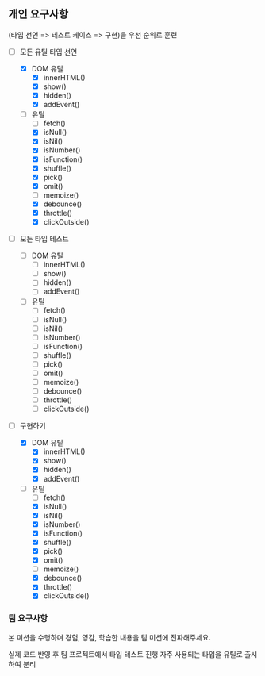 ## 개인 요구사항

(타입 선언 => 테스트 케이스 => 구현)을 우선 순위로 훈련

- [ ] 모든 유틸 타입 선언

  - [x] DOM 유틸
    - [x] innerHTML()
    - [x] show()
    - [x] hidden()
    - [x] addEvent()
  - [ ] 유틸
    - [ ] fetch()
    - [x] isNull()
    - [x] isNil()
    - [x] isNumber()
    - [x] isFunction()
    - [x] shuffle()
    - [x] pick()
    - [x] omit()
    - [ ] memoize()
    - [x] debounce()
    - [x] throttle()
    - [x] clickOutside()

- [ ] 모든 타입 테스트

  - [ ] DOM 유틸
    - [ ] innerHTML()
    - [ ] show()
    - [ ] hidden()
    - [ ] addEvent()
  - [ ] 유틸
    - [ ] fetch()
    - [ ] isNull()
    - [ ] isNil()
    - [ ] isNumber()
    - [ ] isFunction()
    - [ ] shuffle()
    - [ ] pick()
    - [ ] omit()
    - [ ] memoize()
    - [ ] debounce()
    - [ ] throttle()
    - [ ] clickOutside()

- [ ] 구현하기
  - [x] DOM 유틸
    - [x] innerHTML()
    - [x] show()
    - [x] hidden()
    - [x] addEvent()
  - [ ] 유틸
    - [ ] fetch()
    - [x] isNull()
    - [x] isNil()
    - [x] isNumber()
    - [x] isFunction()
    - [x] shuffle()
    - [x] pick()
    - [x] omit()
    - [ ] memoize()
    - [x] debounce()
    - [x] throttle()
    - [x] clickOutside()

### 팀 요구사항

본 미션을 수행하며 경험, 영감, 학습한 내용을 팀 미션에 전파해주세요.

실제 코드 반영 후 팀 프로젝트에서 타입 테스트 진행
자주 사용되는 타입을 유틸로 출시하여 분리
